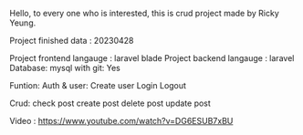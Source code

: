 <p>Hello, to every one who is interested, this is crud project made by Ricky Yeung.</p>
<p>Project finished data : 20230428</p>
Project frontend langauge : laravel blade
Project backend langauge : laravel
Database: mysql
with git: Yes


Funtion:
Auth & user:
Create user 
Login 
Logout

Crud:
check post
create post
delete post
update post


Video : https://www.youtube.com/watch?v=DG6ESUB7xBU
